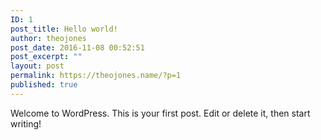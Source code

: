 ```yaml
---
ID: 1
post_title: Hello world!
author: theojones
post_date: 2016-11-08 00:52:51
post_excerpt: ""
layout: post
permalink: https://theojones.name/?p=1
published: true
---
```

Welcome to WordPress. This is your first post. Edit or delete it, then start writing!